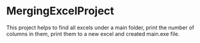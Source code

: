 # MergingExcelProject
This project helps to find all excels under a main folder, print the number of columns in them, print them to a new excel and created main.exe file.
